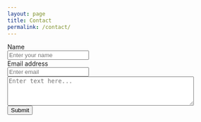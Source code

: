 ```yaml
---
layout: page
title: Contact
permalink: /contact/
---
```

<form accept-charset="UTF-8" action=" https://sharpemachine.github.io//{noreply@github.com}" method="POST" enctype="multipart/form-data" target="_blank">
          <div class="form-group">
            <label for="exampleInputName">Name</label>
              <br>
            <input type="text" name="name" class="form-control" id="exampleInputName" placeholder="Enter your name" required="required">
          </div>
         <div class="form-group">
            <label for="exampleInputEmail1" required="required">Email address</label>
               <br>
            <input type="email" name="email" class="form-control" id="exampleInputEmail1" aria-describedby="emailHelp" placeholder="Enter email">
          </div>
            <div class="form-group">
            <textarea rows="4" cols="50" name="comment" class="form-control" placeholder="Enter text here..." ></textarea>
           </div>
          <button type="submit" class="btn btn-primary">Submit</button>
        </form>
